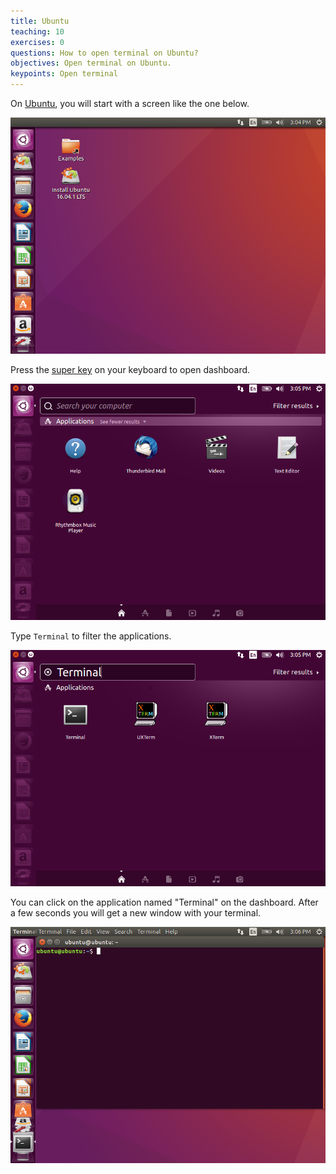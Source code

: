 ```yaml
---
title: Ubuntu 
teaching: 10
exercises: 0
questions: How to open terminal on Ubuntu?
objectives: Open terminal on Ubuntu.
keypoints: Open terminal
---
```


On [Ubuntu](http://www.ubuntu.com/), you will start with a screen like the one below.

![Ubuntu's home screen.](../figs/ubuntu-home.png)

Press the [super key](https://en.wikipedia.org/wiki/Windows_key) on your keyboard to open dashboard.

![Ubuntu's dashboard.](../figs/ubuntu-dashboard.png)

Type `Terminal` to filter the applications.

![Ubuntu with Terminal filtered.](../figs/ubuntu-select.png)

You can click on the application named "Terminal" on the dashboard.
After a few seconds you will get a new window with your terminal.

![Ubuntu with working Terminal.](../figs/ubuntu-open.png)
